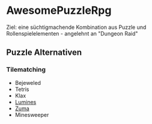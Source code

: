 # AwesomePuzzleRpg

Ziel: eine süchtigmachende Kombination aus Puzzle und Rollenspielelementen - angelehnt an "Dungeon Raid"

## Puzzle Alternativen

### Tilematching
* Bejeweled
* Tetris
* Klax
* [Lumines](http://youtu.be/RFP5VM8nnyM?t=7m57s)
* [Zuma](http://youtu.be/OB9RULrlia0?t=16s)
* Minesweeper

### 





